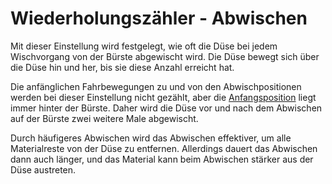 Wiederholungszähler - Abwischen
====
Mit dieser Einstellung wird festgelegt, wie oft die Düse bei jedem Wischvorgang von der Bürste abgewischt wird. Die Düse bewegt sich über die Düse hin und her, bis sie diese Anzahl erreicht hat.

Die anfänglichen Fahrbewegungen zu und von den Abwischpositionen werden bei dieser Einstellung nicht gezählt, aber die [Anfangsposition](wipe_brush_pos_x.md) liegt immer hinter der Bürste. Daher wird die Düse vor und nach dem Abwischen auf der Bürste zwei weitere Male abgewischt.

Durch häufigeres Abwischen wird das Abwischen effektiver, um alle Materialreste von der Düse zu entfernen. Allerdings dauert das Abwischen dann auch länger, und das Material kann beim Abwischen stärker aus der Düse austreten.